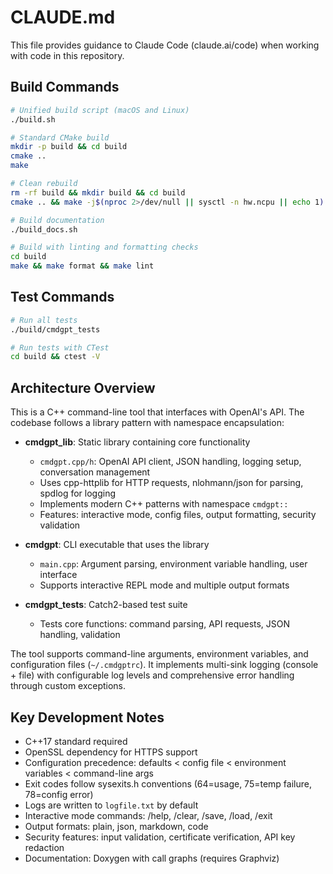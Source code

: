 # CLAUDE.md

This file provides guidance to Claude Code (claude.ai/code) when working with code in this repository.

## Build Commands

```bash
# Unified build script (macOS and Linux)
./build.sh

# Standard CMake build
mkdir -p build && cd build
cmake ..
make

# Clean rebuild
rm -rf build && mkdir build && cd build
cmake .. && make -j$(nproc 2>/dev/null || sysctl -n hw.ncpu || echo 1)

# Build documentation
./build_docs.sh

# Build with linting and formatting checks
cd build
make && make format && make lint
```

## Test Commands

```bash
# Run all tests
./build/cmdgpt_tests

# Run tests with CTest
cd build && ctest -V
```

## Architecture Overview

This is a C++ command-line tool that interfaces with OpenAI's API. The codebase follows a library pattern with namespace encapsulation:

- **cmdgpt_lib**: Static library containing core functionality
  - `cmdgpt.cpp/h`: OpenAI API client, JSON handling, logging setup, conversation management
  - Uses cpp-httplib for HTTP requests, nlohmann/json for parsing, spdlog for logging
  - Implements modern C++ patterns with namespace `cmdgpt::`
  - Features: interactive mode, config files, output formatting, security validation
  
- **cmdgpt**: CLI executable that uses the library
  - `main.cpp`: Argument parsing, environment variable handling, user interface
  - Supports interactive REPL mode and multiple output formats
  
- **cmdgpt_tests**: Catch2-based test suite
  - Tests core functions: command parsing, API requests, JSON handling, validation

The tool supports command-line arguments, environment variables, and configuration files (`~/.cmdgptrc`). It implements multi-sink logging (console + file) with configurable log levels and comprehensive error handling through custom exceptions.

## Key Development Notes

- C++17 standard required
- OpenSSL dependency for HTTPS support
- Configuration precedence: defaults < config file < environment variables < command-line args
- Exit codes follow sysexits.h conventions (64=usage, 75=temp failure, 78=config error)
- Logs are written to `logfile.txt` by default
- Interactive mode commands: /help, /clear, /save, /load, /exit
- Output formats: plain, json, markdown, code
- Security features: input validation, certificate verification, API key redaction
- Documentation: Doxygen with call graphs (requires Graphviz)